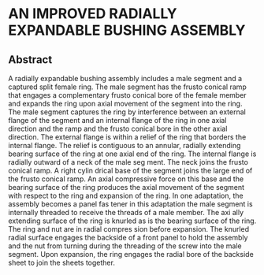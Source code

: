 # AN IMPROVED RADIALLY EXPANDABLE BUSHING ASSEMBLY

## Abstract
A radially expandable bushing assembly includes a male segment and a captured split female ring. The male segment has the frusto conical ramp that engages a complementary frusto conical bore of the female member and expands the ring upon axial movement of the segment into the ring. The male segment captures the ring by interference between an external flange of the segment and an internal flange of the ring in one axial direction and the ramp and the frusto conical bore in the other axial direction. The external flange is within a relief of the ring that borders the internal flange. The relief is contiguous to an annular, radially extending bearing surface of the ring at one axial end of the ring. The internal flange is radially outward of a neck of the male seg ment. The neck joins the frusto conical ramp. A right cylin drical base of the segment joins the large end of the frusto conical ramp. An axial compressive force on this base and the bearing surface of the ring produces the axial movement of the segment with respect to the ring and expansion of the ring. In one adaptation, the assembly becomes a panel fas tener in this adaptation the male segment is internally threaded to receive the threads of a male member. The axi ally extending surface of the ring is knurled as is the bearing surface of the ring. The ring and nut are in radial compres sion before expansion. The knurled radial surface engages the backside of a front panel to hold the assembly and the nut from turning during the threading of the screw into the male segment. Upon expansion, the ring engages the radial bore of the backside sheet to join the sheets together.